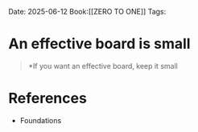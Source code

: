 Date: 2025-06-12
Book:[[ZERO TO ONE]]
Tags: 

# An effective board is small

>*If you want an effective board, keep it small
# References 
- Foundations